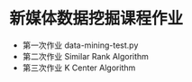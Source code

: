 # 新媒体数据挖掘课程作业
* 第一次作业 data-mining-test.py
* 第二次作业 Similar Rank Algorithm
* 第三次作业 K Center Algorithm
